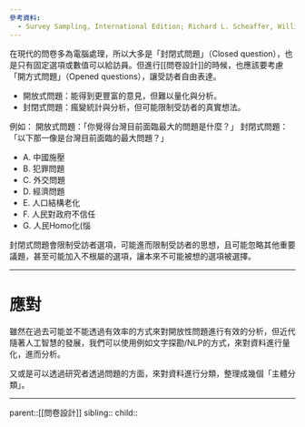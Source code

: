 ```yaml
---
參考資料:
  - Survey Sampling, International Edition; Richard L. Scheaffer, William Mendenhall. III
---
```

在現代的問卷多為電腦處理，所以大多是「封閉式問題」（Closed question），也是只有固定選項或數值可以給訪員。但進行[[問卷設計]]的時候，也應該要考慮「開方式問題」（Opened questions），讓受訪者自由表達。

- 開放式問題：能得到更豐富的意見，但難以量化與分析。
- 封閉式問題：瘋變統計與分析，但可能限制受訪者的真實想法。

例如：
開放式問題：「你覺得台灣目前面臨最大的問題是什麼？」
封閉式問題：「以下那一像是台灣目前面臨的最大問題？」

- A. 中國施壓
- B. 犯罪問題
- C. 外交問題
- D. 經濟問題
- E. 人口結構老化
- F. 人民對政府不信任
- G. 人民Homo化(惱

封閉式問題會限制受訪者選項，可能進而限制受訪者的思想，且可能忽略其他重要議題，甚至可能加入不根屬的選項，讓本來不可能被想的選項被選擇。
- - -
# 應對
雖然在過去可能並不能透過有效率的方式來對開放性問題進行有效的分析，但近代隨著人工智慧的發展，我們可以使用例如文字探勘/NLP的方式，來對資料進行量化，進而分析。

又或是可以透過研究者透過問題的方面，來對資料進行分類，整理成幾個「主體分類」。
- - -
parent::[[問卷設計]]
sibling::
child::